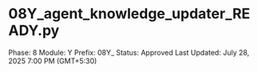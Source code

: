 # 08Y_agent_knowledge_updater_READY.py

Phase: 8
Module: Y
Prefix: 08Y_
Status: Approved
Last Updated: July 28, 2025 7:00 PM (GMT+5:30)
